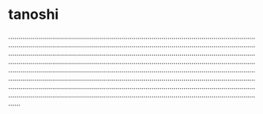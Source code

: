 # tanoshi

......................................................................................................................................................................................................................................................................................................................................................................................................................................................................................................................................................................................................................................................................................................................................................................................................................................................................................................................................................................................................................................